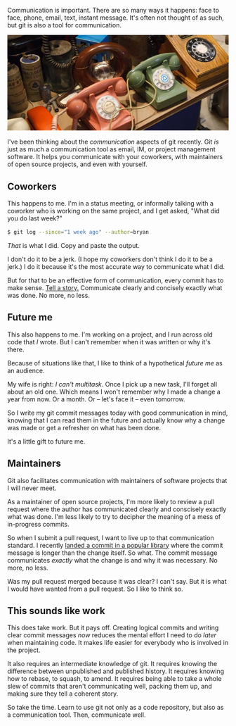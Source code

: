 Communication is important. There are so many ways it happens: face to face,
phone, email, text, instant message. It's often not thought of as such, but
git is also a tool for communication.

![Copyright Adam Foster. Flickr.](images/communication/phones.jpg "Old telephones at the Museum of Communication")

I've been thinking about the *communication* aspects of git recently. Git *is*
just as much a communication tool as email, IM, or project management
software. It helps you communicate with your coworkers, with maintainers of
open source projects, and even with yourself.

## Coworkers

This happens to me. I'm in a status meeting, or informally talking with a
coworker who is working on the same project, and I get asked, "What did you do
last week?"

```bash
$ git log --since="1 week ago" --author=bryan
```

*That* is what I did. Copy and paste the output.

I don't do it to be a jerk. (I hope my coworkers don't think I do it to be a
jerk.) I do it because it's the most accurate way to communicate what I did.

But for that to be an effective form of communication, every commit has to
make sense. [Tell a story.][squashingcommits] Communicate clearly and
concisely exactly what was done. No more, no less.

## Future me

This also happens to me. I'm working on a project, and I run across old code
that *I* wrote. But I can't remember when it was written or why it's there.

Because of situations like that, I like to think of a hypothetical *future me*
as an audience.

My wife is right: *I can't multitask*. Once I pick up a new task, I'll forget
all about an old one. Which means I won't remember why I made a change a year
from now. Or a month. Or – let's face it – even tomorrow.

So I write my git commit messages today with good communication in mind,
knowing that I can read them in the future and actually know why a change
was made or get a refresher on what has been done.

It's a little gift to future me.

## Maintainers

Git also facilitates communication with maintainers of software projects that
I will never meet.

As a maintainer of open source projects, I'm more likely to review a pull
request where the author has communicated clearly and conscisely exactly what
was done. I'm less likely to try to decipher the meaning of a mess of
in-progress commits.

So when I submit a pull request, I want to live up to that communication
standard. I recently [landed a commit in a popular library][pfcommit] where
the commit message is longer than the change itself. So what. The commit
message communicates *exactly* what the change is and why it was necessary. No
more, no less.

Was my pull request merged because it was clear? I can't say. But it is what I
would have wanted from a pull request. So I like to think so.

## This sounds like work

This does take work. But it pays off. Creating logical commits and writing
clear commit messages *now* reduces the mental effort I need to do *later*
when maintaining code. It makes life easier for everybody who is involved in
the project.

It also requires an intermediate knowledge of git. It requires knowing the
difference between unpublished and published history. It requires knowing how
to rebase, to squash, to amend. It requires being able to take a whole slew of
commits that aren't communicating well, packing them up, and making sure they
tell a coherent story.

So take the time. Learn to use git not only as a code repository, but also as
a communication tool. Then, communicate well.

[pfcommit]: https://github.com/scottjehl/picturefill/commit/e8d7f32d7d5f9685451a9ca06a976de1789202db
[squashingcommits]: /squashing-commits
